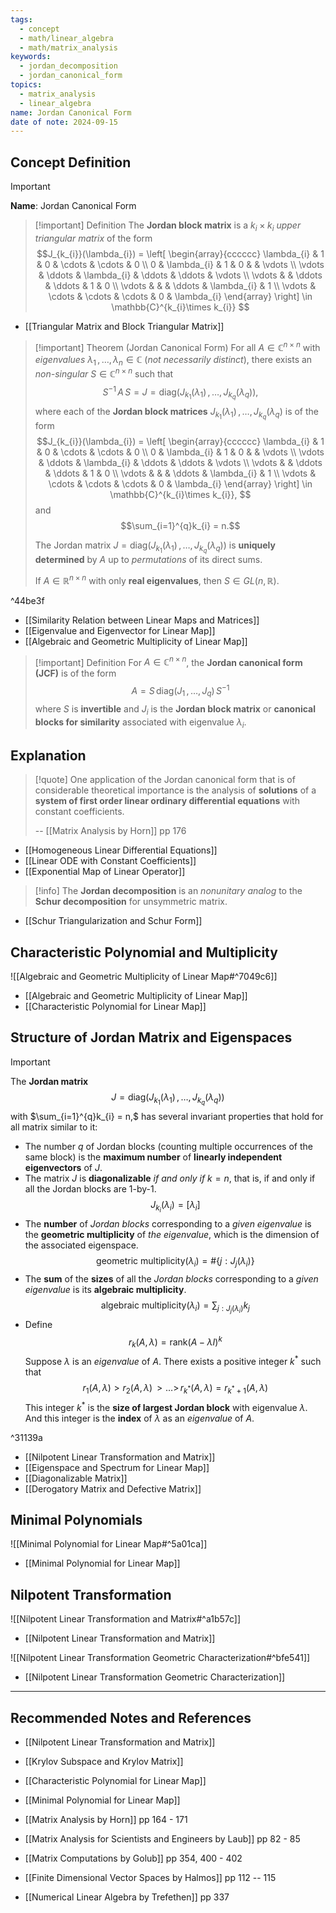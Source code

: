 ```yaml
---
tags:
  - concept
  - math/linear_algebra
  - math/matrix_analysis
keywords:
  - jordan_decomposition
  - jordan_canonical_form
topics:
  - matrix_analysis
  - linear_algebra
name: Jordan Canonical Form
date of note: 2024-09-15
---
```


## Concept Definition

>[!important]
>**Name**: Jordan Canonical Form

>[!important] Definition
>The **Jordan block matrix** is a $k_{i} \times k_{i}$ *upper triangular matrix* of the form
>$$J_{k_{i}}(\lambda_{i}) = \left[
>\begin{array}{cccccc}
> \lambda_{i} & 1 & 0 & \cdots & \cdots & 0 \\
> 0 & \lambda_{i}  & 1 & 0 &  & \vdots \\
> \vdots & \ddots & \lambda_{i} & \ddots & \ddots & \vdots \\
> \vdots &  & \ddots & \ddots & 1 & 0 \\
> \vdots &  & & \ddots & \lambda_{i}  & 1 \\
> \vdots & \cdots &   \cdots  &  \cdots  & 0 & \lambda_{i}
>\end{array}
>\right] \in \mathbb{C}^{k_{i}\times k_{i}}
>$$

- [[Triangular Matrix and Block Triangular Matrix]]

>[!important] Theorem (Jordan Canonical Form)
>For all $A\in \mathbb{C}^{n\times n}$ with *eigenvalues* $\lambda_{1} \,{,}\ldots{,}\,\lambda_{n}\in \mathbb{C}$ (*not necessarily distinct*), there exists an *non-singular* $S\in \mathbb{C}^{n\times n}$ such that 
>$$
>S^{-1}\,A\,S = J = \text{diag}\left(J_{k_{1}}(\lambda_{1})\,{,}\ldots{,}\,J_{k_{q}}(\lambda_{q})\right),
>$$
>where each of the **Jordan block matrices** $J_{k_{1}}(\lambda_{1})\,{,}\ldots{,}\,J_{k_{q}}(\lambda_{q})$ is of the form
>$$J_{k_{i}}(\lambda_{i}) = \left[
>\begin{array}{cccccc}
> \lambda_{i} & 1 & 0 & \cdots & \cdots & 0 \\
> 0 & \lambda_{i}  & 1 & 0 &  & \vdots \\
> \vdots & \ddots & \lambda_{i} & \ddots & \ddots & \vdots \\
> \vdots &  & \ddots & \ddots & 1 & 0 \\
> \vdots &  & & \ddots & \lambda_{i}  & 1 \\
> \vdots & \cdots &   \cdots  &  \cdots  & 0 & \lambda_{i}
>\end{array}
>\right] \in \mathbb{C}^{k_{i}\times k_{i}},
>$$
>and $$\sum_{i=1}^{q}k_{i} = n.$$
>
>The Jordan matrix $J = \text{diag}\left(J_{k_{1}}(\lambda_{1})\,{,}\ldots{,}\,J_{k_{q}}(\lambda_{q})\right)$ is **uniquely determined** by $A$ up to *permutations* of its direct sums.
>
>If $A\in \mathbb{R}^{n\times n}$ with only **real eigenvalues**, then $S\in GL(n,\mathbb{R})$.

^44be3f


- [[Similarity Relation between Linear Maps and Matrices]]
- [[Eigenvalue and Eigenvector for Linear Map]]
- [[Algebraic and Geometric Multiplicity of Linear Map]]


>[!important] Definition
>For $A\in \mathbb{C}^{n\times n}$, the **Jordan canonical form (JCF)** is of the form
>$$
> A = S\,\text{diag}\left(J_{1} \,{,}\ldots{,}\,J_{q}\right)\, S^{-1}
>$$
>where $S$ is **invertible** and $J_{i}$ is the **Jordan block matrix** or **canonical blocks for similarity** associated with eigenvalue $\lambda_{i}$.


## Explanation

>[!quote]
>One application of the Jordan canonical form that is of considerable theoretical importance is the analysis of **solutions** of a **system of first order linear ordinary differential equations** with constant coefficients.
>
>-- [[Matrix Analysis by Horn]] pp 176

- [[Homogeneous Linear Differential Equations]]
- [[Linear ODE with Constant Coefficients]]
- [[Exponential Map of Linear Operator]]

>[!info]
>The **Jordan decomposition** is an *nonunitary analog* to the **Schur decomposition** for unsymmetric matrix.

- [[Schur Triangularization and Schur Form]]


## Characteristic Polynomial and Multiplicity 

![[Algebraic and Geometric Multiplicity of Linear Map#^7049c6]]

- [[Algebraic and Geometric Multiplicity of Linear Map]]
- [[Characteristic Polynomial for Linear Map]]


## Structure of Jordan Matrix and Eigenspaces

>[!important]
>The **Jordan matrix** 
>$$
>J = \text{diag}\left(J_{k_{1}}(\lambda_{1})\,{,}\ldots{,}\,J_{k_{q}}(\lambda_{q})\right)
>$$
>with $\sum_{i=1}^{q}k_{i} = n,$ has several invariant properties that hold for all matrix similar to it:
>- The number $q$ of Jordan blocks (counting multiple occurrences of the same block) is the **maximum number** of **linearly independent eigenvectors** of $J$.
>- The matrix $J$ is **diagonalizable** *if and only if* $k = n$, that is, if and only if all the Jordan blocks are $1$-by-$1$. $$J_{k_{i}}(\lambda_{i}) = [\lambda_{i}]$$
>- The **number** of *Jordan blocks* corresponding to a *given eigenvalue* is the **geometric multiplicity** of *the eigenvalue*, which is the dimension of the associated eigenspace.  $$\text{geometric multiplicity}(\lambda_{i}) = \#\{j: J_{j}(\lambda_{i})\}$$
>- The **sum** of the **sizes** of all the *Jordan blocks* corresponding to a *given eigenvalue* is its **algebraic multiplicity**. $$\text{algebraic multiplicity}(\lambda_{i}) = \sum_{j: J_{j}(\lambda_{i})}k_{j}$$
>- Define $$r_{k}(A, \lambda) = \text{rank}\left(A - \lambda I\right)^{k}$$ Suppose $\lambda$ is an *eigenvalue* of $A$. There exists a positive integer $k^{*}$ such that $$r_{1}(A, \lambda) > r_{2}(A, \lambda) \,{>}\ldots{>}\, r_{k^{*}}(A, \lambda) = r_{k^{*}+1}(A, \lambda)$$ This integer $k^{*}$ is the **size of largest Jordan block** with eigenvalue $\lambda$. And this integer is the **index** of $\lambda$ as an *eigenvalue* of $A$.

^31139a

- [[Nilpotent Linear Transformation and Matrix]]
- [[Eigenspace and Spectrum for Linear Map]]
- [[Diagonalizable Matrix]]
- [[Derogatory Matrix and Defective Matrix]]

## Minimal Polynomials

![[Minimal Polynomial for Linear Map#^5a01ca]]

- [[Minimal Polynomial for Linear Map]]


## Nilpotent Transformation

![[Nilpotent Linear Transformation and Matrix#^a1b57c]]

- [[Nilpotent Linear Transformation and Matrix]]

![[Nilpotent Linear Transformation Geometric Characterization#^bfe541]]

- [[Nilpotent Linear Transformation Geometric Characterization]]


-----------
##  Recommended Notes and References



- [[Nilpotent Linear Transformation and Matrix]]
- [[Krylov Subspace and Krylov Matrix]]
- [[Characteristic Polynomial for Linear Map]]
- [[Minimal Polynomial for Linear Map]]


- [[Matrix Analysis by Horn]] pp 164 - 171
- [[Matrix Analysis for Scientists and Engineers by Laub]] pp 82 - 85
- [[Matrix Computations by Golub]] pp 354, 400 - 402
- [[Finite Dimensional Vector Spaces by Halmos]] pp 112 -- 115
- [[Numerical Linear Algebra by Trefethen]] pp 337
